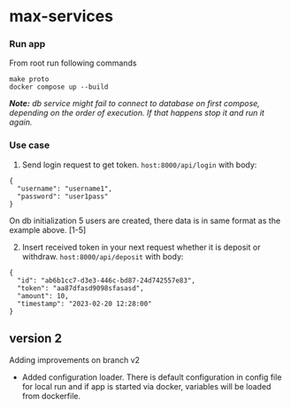 # max-services 

### Run app
From root run following commands
```
make proto
docker compose up --build
```

***Note:** db service might fail to connect to database on first compose, depending on the order of execution. If that happens stop it and run it again.*

### Use case
1. Send login request to get token. `host:8000/api/login` with body:
```
{ 
  "username": "username1",
  "password": "user1pass"
}
```
On db initialization 5 users are created, there data is in same format as the example above. [1-5]

2. Insert received token in your next request whether it is deposit or withdraw. `host:8000/api/deposit` with body:
```
{ 
  "id": "ab6b1cc7-d3e3-446c-bd87-24d742557e83",
  "token": "aa87dfasd9098sfasasd",
  "amount": 10,
  "timestamp": "2023-02-20 12:28:00"
}
```

## version 2

Adding improvements on branch v2

* Added configuration loader. There is default configuration in config file for local run and if app is started via docker, variables will be loaded from dockerfile.
